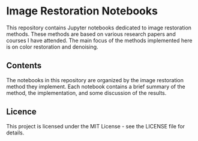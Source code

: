 # Image Restoration Notebooks

This repository contains Jupyter notebooks dedicated to image restoration methods. These methods are based on various research papers and courses I have attended. The main focus of the methods implemented here is on color restoration and denoising.

## Contents

The notebooks in this repository are organized by the image restoration method they implement. Each notebook contains a brief summary of the method, the implementation, and some discussion of the results.

## Licence

This project is licensed under the MIT License - see the LICENSE file for details.
